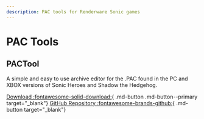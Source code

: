 ```yaml
---
description: PAC tools for Renderware Sonic games
---
```

# PAC Tools

## PACTool
A simple and easy to use archive editor for the .PAC found in the PC and XBOX versions of Sonic Heroes and Shadow the Hedgehog.

[Download :fontawesome-solid-download:](https://github.com/Sewer56/PACTool/releases){ .md-button .md-button--primary target="_blank"}
[GitHub Repository :fontawesome-brands-github:](https://github.com/Sewer56/PACTool){ .md-button target="_blank"}